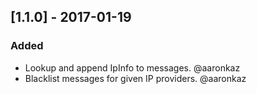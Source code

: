 ## [1.1.0] - 2017-01-19
### Added
- Lookup and append IpInfo to messages.  @aaronkaz
- Blacklist messages for given IP providers.  @aaronkaz
